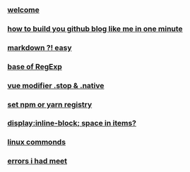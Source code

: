 ### [welcome](posts/welcome.md)

### [how to build you github blog like me in one minute](posts/buildblog.md)

### [markdown ?! easy](posts/markdown.md)

### [base of RegExp](posts/regBase.md)

### [vue modifier .stop & .native](posts/vueModifier.md)

### [set npm or yarn registry](posts/setRegistry.md)

### [display:inline-block; space in items?](posts/inlineBlock.md)

### [linux commonds](posts/linuxCommonds.md)

### [errors i had meet](posts/errors.md)